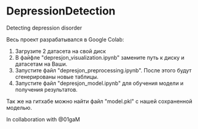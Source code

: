 # DepressionDetection
Detecting depression disorder

Весь проект разрабатывался в Google Colab:
1. Загрузите 2 датасета на свой диск
2. В файфле "depresjon_visualization.ipynb" замените путь к диску и датасетам на Ваши.
3. Запустите файл "depresjon_preprocessing.ipynb". После этого будут сгенерированы новые таблицы.
4. Запустите файл "depresjon_model.ipynb" для обучения модели и получения результатов. 

Так же на гитхабе можно найти файл "model.pkl" с нашей сохраненной моделью. 

In collaboration with @01gaM
